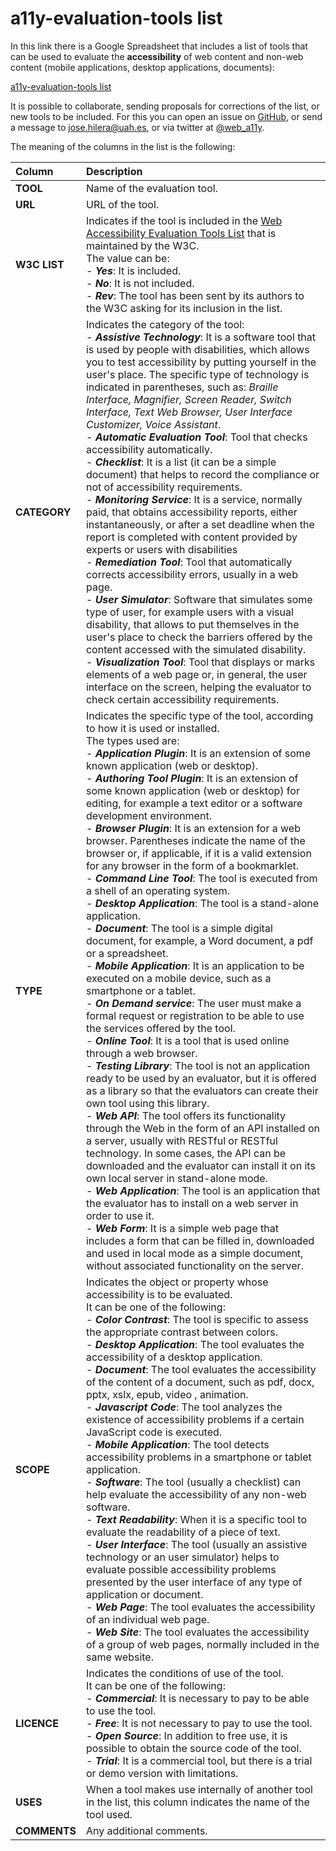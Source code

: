 # a11y-evaluation-tools list

In this link there is a Google Spreadsheet that includes a list of tools that can be used to evaluate the **accessibility** of web content and non-web content (mobile applications, desktop applications, documents):

[a11y-evaluation-tools list](https://docs.google.com/spreadsheets/d/10CTezA0iDdaWggaqxuHawj-5u8YXdZeWBJsIkuvJ364/edit?usp=sharing)

It is possible to collaborate, sending proposals for corrections of the list, or new tools to be included. For this you can open an issue on [GitHub](https://github.com/josehilera/a11y-evaluation-tools), or send a message to jose.hilera@uah.es, or via twitter at [@web_a11y](https://twitter.com/web_a11y).

The meaning of the columns in the list is the following:


| Column          | Description                                                  |
| :------------- | :----------------------------------------------------------- |
| **TOOL**       | Name of the evaluation tool.                                 |
| **URL**        | URL of the tool.                                             |
| **W3C LIST**   | Indicates if the tool is included in the [Web Accessibility Evaluation Tools List](https://www.w3.org/WAI/ER/tools/) that is maintained by the W3C.<br />The value can be:<br />- ***Yes***: It is included.<br />- ***No***: It is not included.<br />- ***Rev***: The tool has been sent by its authors to the W3C asking for its inclusion in the list. |
| **CATEGORY**   | Indicates the category of the tool:<br />- ***Assistive Technology***:  It is a software tool that is used by people with disabilities, which allows you to test accessibility by putting yourself in the user's place. The specific type of technology is indicated in parentheses, such as: *Braille Interface, Magnifier, Screen Reader, Switch Interface, Text Web Browser, User Interface Customizer, Voice Assistant*. <br />- ***Automatic Evaluation Tool***:  Tool that checks accessibility automatically. <br />- ***Checklist***:  It is a list (it can be a simple document) that helps to record the compliance or not of accessibility requirements. <br />- ***Monitoring Service***:  It is a service, normally paid, that obtains accessibility reports, either instantaneously, or after a set deadline when the report is completed with content provided by experts or users with disabilities<br />- ***Remediation Tool***:  Tool that automatically corrects accessibility errors, usually in a web page.<br />- ***User Simulator***:  Software that simulates some type of user, for example users with a visual disability, that allows to put themselves in the user's place to check the barriers offered by the content accessed with the simulated disability.<br />- ***Visualization Tool***:   Tool that displays or marks elements of a web page or, in general, the user interface on the screen, helping the evaluator to check certain accessibility requirements. |
| **TYPE** | Indicates the specific type of the tool,  according to how it is used or installed.<br />The types used are:<br />- ***Application Plugin***:  It is an extension of some known application (web or desktop). <br />- ***Authoring Tool Plugin***: It is an extension of some known application (web or desktop) for editing, for example a text editor or a software development environment. <br />- ***Browser Plugin***:  It is an extension for a web browser. Parentheses indicate the name of the browser or, if applicable, if it is a valid extension for any browser in the form of a bookmarklet. <br />- ***Command Line Tool***: The tool is executed from a shell of an operating system.<br />- ***Desktop Application***:  The tool is a stand-alone application.<br />- ***Document***:  The tool is a simple digital document, for example, a Word document, a pdf or a spreadsheet.<br />- ***Mobile Application***:  It is an application to be executed on a mobile device, such as a smartphone or a tablet.<br />- ***On Demand service***:  The user must make a formal request or registration to be able to use the services offered by the tool.<br />- ***Online Tool***:  It is a tool that is used online through a web browser.<br />- ***Testing Library***:  The tool is not an application ready to be used by an evaluator, but it is offered as a library so that the evaluators can create their own tool using this library.<br />- ***Web API***:  The tool offers its functionality through the Web in the form of an API installed on a server, usually with RESTful or RESTful technology. In some cases, the API can be downloaded and the evaluator can install it on its own local server in stand-alone mode.<br />- ***Web Application***:  The tool is an application that the evaluator has to install on a web server in order to use it.<br />- ***Web Form***:  It is a simple web page that includes a form that can be filled in, downloaded and used in local mode as a simple document, without associated functionality on the server. |
| **SCOPE**      | Indicates the object or property whose accessibility is to be evaluated.<br /> It can be one of the following:<br />- ***Color Contrast***:  The tool is specific to assess the appropriate contrast between colors. <br />- ***Desktop Application***:  The tool evaluates the accessibility of a desktop application.<br />- ***Document***:  The tool evaluates the accessibility of the content of a document, such as pdf, docx, pptx, xslx, epub, video , animation.<br />- ***Javascript Code***:  The tool analyzes the existence of accessibility problems if a certain JavaScript code is executed. <br />- ***Mobile Application***:  The tool detects accessibility problems in a smartphone or tablet application. <br />- ***Software***:  The tool (usually a checklist) can help evaluate the accessibility of any non-web software.<br />- ***Text Readability***:  When it is a specific tool to evaluate the readability of a piece of text.<br />- ***User Interface***:  The tool (usually an assistive technology or an user simulator) helps to evaluate possible accessibility problems presented by the user interface of any type of application or document.<br />- ***Web Page***:  The tool evaluates the accessibility of an individual web page. <br />- ***Web Site***:  The tool evaluates the accessibility of a group of web pages, normally included in the same website. <br /> |
| **LICENCE**    | Indicates the conditions of use of the tool. <br />It can be one of the following:<br />- ***Commercial***:  It is necessary to pay to be able to use the tool.<br />- ***Free***:  It is not necessary to pay to use the tool.<br />- ***Open Source***:  In addition to free use, it is possible to obtain the source code of the tool.<br />- ***Trial***:  It is a commercial tool, but there is a trial or demo version with limitations.<br /> |
| **USES**  | When a tool makes use internally of another tool in the list, this column indicates the name of the tool used. |
| **COMMENTS**   | Any additional comments. |
